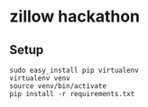 # zillow hackathon

## Setup

	sudo easy_install pip virtualenv
	virtualenv venv
	source venv/bin/activate
	pip install -r requirements.txt
